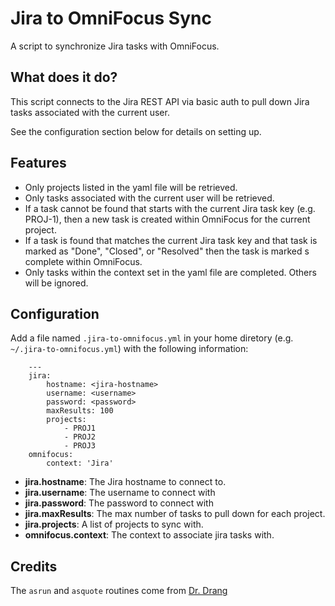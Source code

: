 # Jira to OmniFocus Sync

A script to synchronize Jira tasks with OmniFocus.

## What does it do?

This script connects to the Jira REST API via basic auth to pull down Jira tasks associated with the current user.

See the configuration section below for details on setting up.

## Features

- Only projects listed in the yaml file will be retrieved.
- Only tasks associated with the current user will be retrieved.
- If a task cannot be found that starts with the current Jira task key (e.g. PROJ-1),
then a new task is created within OmniFocus for the current project.
- If a task is found that matches the current Jira task key and that task is marked as "Done", "Closed", or "Resolved"
then the task is marked s complete within OmniFocus.
- Only tasks within the context set in the yaml file are completed. Others will be ignored.

## Configuration

Add a file named `.jira-to-omnifocus.yml` in your home diretory (e.g. `~/.jira-to-omnifocus.yml`) with the following information:

        ---
        jira:
            hostname: <jira-hostname>
            username: <username>
            password: <password>
            maxResults: 100
            projects:
                - PROJ1
                - PROJ2
                - PROJ3
        omnifocus:
            context: 'Jira'


- **jira.hostname**: The Jira hostname to connect to.
- **jira.username**: The username to connect with
- **jira.password**: The password to connect with
- **jira.maxResults**: The max number of tasks to pull down for each project.
- **jira.projects**: A list of projects to sync with.
- **omnifocus.context**: The context to associate jira tasks with.

## Credits

The `asrun` and `asquote` routines come from [Dr. Drang](http://www.leancrew.com/all-this/2013/03/combining-python-and-applescript/)

